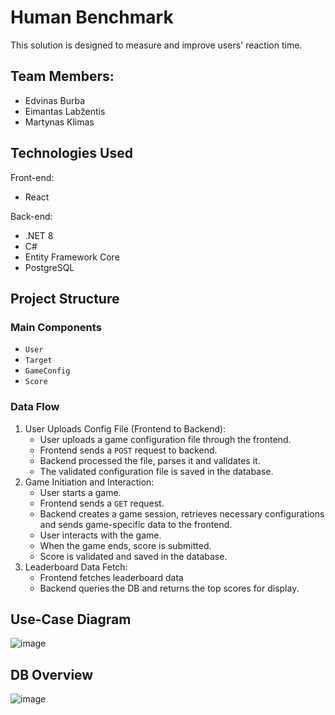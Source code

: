 # Human Benchmark

This solution is designed to measure and improve users' reaction time. 

## Team Members:
- Edvinas Burba
- Eimantas Labžentis
- Martynas Klimas

## Technologies Used
Front-end:
- React

Back-end:
- .NET 8
- C#
- Entity Framework Core
- PostgreSQL

## Project Structure
### Main Components
- ```User```
- ```Target```
- ```GameConfig```
- ```Score```

### Data Flow
1. User Uploads Config File (Frontend to Backend):
   - User uploads a game configuration file through the frontend.
   - Frontend sends a ```POST``` request to backend.
   - Backend processed the file, parses it and validates it.
   - The validated configuration file is saved in the database.
2. Game Initiation and Interaction:
   - User starts a game.
   - Frontend sends a ```GET``` request.
   - Backend creates a game session, retrieves necessary configurations and sends game-specific data to the frontend.
   - User interacts with the game.
   - When the game ends, score is submitted.
   - Score is validated and saved in the database.
3. Leaderboard Data Fetch:
   - Frontend fetches leaderboard data
   - Backend queries the DB and returns the top scores for display.
  
## Use-Case Diagram
![image](https://github.com/user-attachments/assets/aee5af79-8ee2-471e-a13a-24ee1c472ee1)

## DB Overview
![image](https://github.com/user-attachments/assets/dfcf0d00-4ab5-42b7-b97d-0caf1f3ec614)
